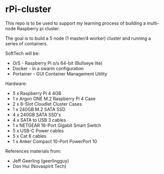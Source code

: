 # rPi-cluster

This repo is to be used to support my learning process of building a multi-node Raspberry pi cluster.

The goal is to build a 5 node (1 master/4 worker) cluster and running a series of containers.

SoftTech will be:
-	O/S - Raspberry Pi o/s 64-bit (Bullseye lite)
-	Docker - in a swarm configuration
-	Portainer - GUI Container Management Utility

Hardware:
- 5 x Raspberry Pi 4 4GB
- 1 x Argon ONE M.2 Raspberry Pi 4 Case
- 2 x 8-Slot Cloudlet Cluster Cases
- 1 x 240GB M.2 SATA SSD
- 4 x 240GB SATA SSD's
- 4 x SATA to USB 3 cables
- 1 x NETGEAR 16-Port Gigabit Smart Switch
- 5 x USB-C Power cables
- 5 x Cat 6 cables
- 1 x Anker Compact 10-Port PowerPort 10







References materials from:
- Jeff Geerling (geerlingguy)
- Don Hui (Novaspirit Tech)
